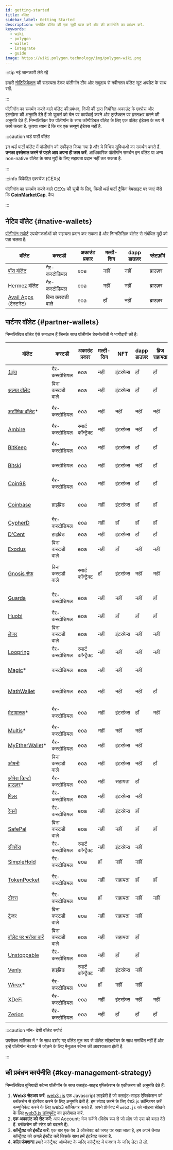 ```yaml
---
id: getting-started
title: वॉलेट
sidebar_label: Getting Started
description: समर्थित वॉलेट की एक सूची प्राप्त करें और की कार्यनीति का प्रबंधन करें.
keywords:
  - wiki
  - polygon
  - wallet
  - integrate
  - guide
image: https://wiki.polygon.technology/img/polygon-wiki.png
---
```


:::tip नई जानकारी लेते रहें

हमारी [<ins>नोटिफ़िकेशन</ins>](https://polygon.technology/notifications/) की सदस्यता देकर पॉलीगॉन टीम और समुदाय से नवीनतम वॉलेट सूट अपडेट के साथ रखें.

:::

पॉलीगॉन का समर्थन करने वाले वॉलेट की प्रबंधन, निजी की द्वारा नियंत्रित अकाउंट के एक्सेस
और इंटरफ़ेस की अनुमति देते हैं जो यूज़र्स को चेन पर कार्यवाई करने और ट्रांज़ैक्शन पर हस्ताक्षर करने की अनुमति देते हैं.
निम्नलिखित पेज पॉलीगॉन के साथ कॉम्पैटिबल वॉलेट के लिए एक वॉलेट इंडेक्स के रूप में कार्य करता है. कृपया ध्यान दें
कि यह एक सम्पूर्ण इंडेक्स नहीं है.

:::caution थर्ड पार्टी वॉलेट

इन थर्ड पार्टी वॉलेट में पॉलीगॉन को एकीकृत किया गया है और ये विभिन्न सुविधाओं का समर्थन करते हैं.
**उनका इस्तेमाल करने से पहले आप अपना ही काम करें**. आधिकारिक पॉलीगॉन
समर्थन इन वॉलेट या अन्य non-native वॉलेट के साथ मुद्दों के लिए सहायता प्रदान नहीं कर सकता है.

:::

:::info विकेंद्रित एक्स्चेंज (CEXs)

पॉलीगॉन का समर्थन करने वाले CEXs की सूची के लिए, किसी थर्ड पार्टी ट्रैकिंग वेबसाइट पर जाएं जैसे कि
[<ins>**CoinMarketCap**</ins>](https://coinmarketcap.com/currencies/polygon/markets). कैप

:::

## नेटिव वॉलेट {#native-wallets}

[पॉलीगॉन सपोर्ट](https://support.polygon.technology/support/home) उपयोगकर्ताओं को सहायता प्रदान कर सकता है और निम्नलिखित वॉलेट से संबंधित मुद्दों को पता चलता है:

| वॉलेट | कस्टडी | अकाउंट प्रकार | मल्टी-सिग | dapp ब्राउज़र | प्लेटफ़ॉर्म |
|----------------------------------------------------------------------|---------------|--------------|-----------|--------------|----------|
| [पॉस वॉलेट](https://wallet.polygon.technology/login/) | गैर-कस्टोडियल | eoa | नहीं | नहीं | ब्राउज़र |
| [Hermez वॉलेट](https://wallet.hermez.io/login) | गैर-कस्टोडियल | eoa | नहीं | नहीं | ब्राउज़र |
| [Avail Apps (टेस्टनेट)](https://devnet-avail.polygon.technology/) | बिना कस्टडी वाले | eoa | हाँ | नहीं | ब्राउज़र |


## पार्टनर वॉलेट {#partner-wallets}

निम्नलिखित वॉलेट ऐसे समाधान हैं जिनके साथ पॉलीगॉन टेक्नोलॉजी ने भागीदारी की है:

| वॉलेट | कस्टडी | अकाउंट प्रकार | मल्टी-सिग | NFT | dapp ब्राउज़र | ब्रिज सहायता | फाइऐट ऑन-रैंप | प्लेटफ़ॉर्म |
|---	|---	|---	|---	|---	|---	|---	|---	|---	|
| [1इंच](https://1inch.io/wallet/) | गैर-कस्टोडियल | eoa | नहीं | इंटरफ़ेस | हाँ | हाँ | हाँ | मोबाइल |
| [अल्फा वॉलेट](https://alphawallet.com/) | बिना कस्टडी वाले | eoa | नहीं | इंटरफ़ेस | हाँ | हाँ | हाँ | मोबाइल, api/sdk |
| [अटॉमिक वॉलेट](https://atomicwallet.io/)* | गैर-कस्टोडियल | eoa | नहीं | नहीं | नहीं | नहीं | हाँ | मोबाइल , डेस्कटॉप, api/sdk |
| [Ambire](https://www.ambire.com/) | गैर-कस्टोडियल | स्मार्ट कॉन्ट्रैक्ट | नहीं | इंटरफ़ेस | नहीं | हाँ | हाँ | ब्राउज़र |
| [BitKeep](https://bitkeep.com/) | गैर-कस्टोडियल | eoa | नहीं | इंटरफ़ेस | हाँ | हाँ | हाँ | मोबाइल, ब्राउज़र एक्सटेंशन |
| [Bitski](https://www.bitski.com/) | कस्टोडियल | eoa | नहीं | इंटरफ़ेस | नहीं | हाँ | नहीं | ब्राउज़र, api/sdk |
| [Coin98](https://coin98.com/wallet) | गैर-कस्टोडियल | eoa | नहीं | इंटरफ़ेस | हाँ | हाँ | हाँ | मोबाइल ब्राउज़र, api/sdk |
| [Coinbase](https://www.coinbase.com/wallet) | हाइब्रिड | eoa | नहीं | इंटरफ़ेस | हाँ | हाँ | हाँ | मोबाइल ब्राउज़र, api/sdk |
| [CypherD](https://cypherd.io/) | गैर-कस्टोडियल | eoa | नहीं | हाँ | हाँ | हाँ | हाँ | मोबाइल |
| [D'Cent](https://dcentwallet.com/) | हाइब्रिड | eoa | नहीं | इंटरफ़ेस | हाँ | हाँ | नहीं | मोबाइल |
| [Exodus](https://www.exodus.com/) | बिना कस्टडी वाले | eoa | नहीं | हाँ | नहीं | नहीं | हाँ | मोबाइल , डेस्कटॉप |
| [Gnosis सेफ](https://gnosis-safe.io/) | बिना कस्टडी वाले | स्मार्ट कॉन्ट्रैक्ट | हाँ | इंटरफ़ेस | नहीं | नहीं | नहीं | मोबाइल, ब्राउज़र, डेस्कटॉप, api/sdk |
| [Guarda](https://guarda.com/) | गैर-कस्टोडियल | eoa | नहीं | नहीं | नहीं | हाँ | हाँ | मोबाइल ब्राउज़र, डेस्कटॉप |
| [Huobi](https://www.itoken.com/en) | गैर-कस्टोडियल | eoa | नहीं | हाँ | हाँ | हाँ | नहीं | मोबाइल |
| [लेजर](https://www.ledger.com/) | बिना कस्टडी वाले | eoa | नहीं | इंटरफ़ेस | नहीं | नहीं | हाँ | हार्डवेयर, मोबाइल, डेस्कटॉप |
| [Loopring](https://loopring.io/#/) | गैर-कस्टोडियल | स्मार्ट कॉन्ट्रैक्ट | नहीं | नहीं | नहीं | नहीं | नहीं | मोबाइल, api/sdk |
| [Magic](https://fortmatic.com/)* | कस्टोडियल | eoa | नहीं | नहीं | नहीं |   |   | मोबाइल ब्राउज़र, api/sdk |
| [MathWallet](https://mathwallet.org/en-us/) | कस्टोडियल | eoa | नहीं | नहीं | नहीं | हाँ | हाँ | मोबाइल ब्राउज़र, api/sdk |
| [मेटामास्क](https://metamask.io/)* | गैर-कस्टोडियल | eoa | नहीं | इंटरफ़ेस | हाँ | नहीं | नहीं | मोबाइल ब्राउज़र, api/sdk |
| [Multis](https://multis.co/)* | गैर-कस्टोडियल | eoa | नहीं | नहीं | नहीं |   | हाँ | मोबाइल , डेस्कटॉप |
| [MyEtherWallet](https://www.myetherwallet.com/)* | गैर-कस्टोडियल | eoa | नहीं | इंटरफ़ेस | नहीं |   | हाँ | मोबाइल |
| [ओमनी](https://omni.app/) | बिना कस्टडी वाले | eoa | नहीं | इंटरफ़ेस | नहीं | हाँ |   | मोबाइल, api/sdk |
| [ओपेरा क्रिप्टो ब्राउज़र](https://www.opera.com/crypto/next)* | गैर-कस्टोडियल | eoa | नहीं | सहायता | हाँ |   |   | मोबाइल, ब्राउज़र |
| [पिलर](https://www.pillar.fi/) | गैर-कस्टोडियल | eoa | नहीं | इंटरफ़ेस | नहीं |   | हाँ | मोबाइल |
| [रेनबो](https://rainbow.me/) | गैर-कस्टोडियल | eoa | नहीं | इंटरफ़ेस | हाँ |   | नहीं | मोबाइल, api/sdk |
| [SafePal](https://safepal.io/) | बिना कस्टडी वाले | eoa | नहीं | नहीं | हाँ | हाँ |   | हार्डवेयर, मोबाइल, api/sdk |
| [सीक्वेंस](https://sequence.app/auth) | गैर-कस्टोडियल | स्मार्ट कॉन्ट्रैक्ट | नहीं | इंटरफ़ेस | नहीं |   |   | ब्राउज़र, api/sdk |
| [SimpleHold](https://simplehold.io/) | गैर-कस्टोडियल | eoa | हाँ | नहीं | नहीं |   | हाँ | मोबाइल, api/sdk |
| [TokenPocket](https://www.tokenpocket.pro/en) | गैर-कस्टोडियल | eoa | नहीं | सहायता | हाँ | हाँ | हाँ | मोबाइल ब्राउज़र, api/sdk |
| [टोरस](https://toruswallet.io/) | गैर-कस्टोडियल | eoa | हाँ | सहायता | नहीं | नहीं | नहीं | ब्राउज़र, api/sdk |
| ट्रेजर | बिना कस्टडी वाले | eoa | नहीं | सहायता | नहीं |   |   | हार्डवेयर, मोबाइल |
| [वॉलेट पर भरोसा करें](https://trustwallet.com/) | बिना कस्टडी वाले | eoa | नहीं | सहायता | हाँ |   | हाँ | मोबाइल |
| [Unstoppable](https://unstoppable.money/) | गैर-कस्टोडियल | eoa | नहीं | हाँ | हाँ |   | नहीं | मोबाइल, api/sdk |
| [Venly](https://www.venly.io/) | हाइब्रिड | स्मार्ट कॉन्ट्रैक्ट | नहीं | इंटरफ़ेस | नहीं |   |   | ब्राउज़र, api/sdk |
| [Wirex](https://wirexapp.com/en/wirex-wallet)* | गैर-कस्टोडियल | eoa | हाँ | नहीं | नहीं |   |   | मोबाइल |
| [XDeFi](https://www.xdefi.io/) | गैर-कस्टोडियल | eoa | नहीं | इंटरफ़ेस | नहीं | नहीं | नहीं | ब्राउज़र |
| [Zerion](https://zerion.io/) | गैर-कस्टोडियल | eoa | नहीं | हाँ | हाँ | हाँ |   | मोबाइल, ब्राउज़र |

:::caution नॉन- देशी वॉलेट सपोर्ट

उपरोक्त तालिका में * के साथ दर्शाए गए वॉलेट मूल रूप से वॉलेट सॉफ़्टवेयर के साथ समर्थित नहीं हैं
और इन्हें पॉलीगॉन नेटवर्क में जोड़ने के लिए मैनुअल स्टेप्स की आवश्यकता होती है.

:::

## की प्रबंधन कार्यनीति {#key-management-strategy}

निम्नलिखित बुनियादी स्टेप्स पॉलीगॉन के साथ क्लाइंट-साइड एप्लिकेशन के एकीकरण की अनुमति देते हैं:

1. **Web3 सेटअप करें**: [web3।js](https://web3js.readthedocs.io/) एक Javascript लाइब्रेरी है जो
क्लाइंट-साइड ऐप्लिकेशन को ब्लॉकचेन से इंटरैक्ट करने के लिए अनुमति देती है. हम संवाद करने के लिए वेब3.js कॉन्फ़िगर करें कम्यूनिकेट करने के लिए web3 कॉन्फ़िगर करते हैं. अपने प्रोजेक्ट में `web3.js` को जोड़ना सीखने के लिए [web3.js डॉक्यूमेंट](https://web3js.readthedocs.io/en/v1.2.2/getting-started.html#adding-web3-js) का इस्तेमाल करें.
2. **एक अकाउंट को सेट करें**: आप Account: भेज सकेंगे (विशेष रूप से जो लोग जो उस को बदल देते हैं. ब्लॉकचेन की स्टेट को बदलते हैं).
3. **कॉन्ट्रैक्ट को इंस्टैंट करें**: एक बार एक वेब 3 ऑब्जेक्ट को जगह पर रखा जाता है, हम अपने तैनात कॉन्ट्रैक्ट को अगले इंस्टैंट करें जिसके साथ हमें इंटरैक्ट करना है.
4. **कॉल फंक्शन्स** हमारे कॉन्ट्रैक्ट ऑब्जेक्ट के जरिए कॉन्ट्रैक्ट में फंक्शन के जरिए डेटा ले लो.
